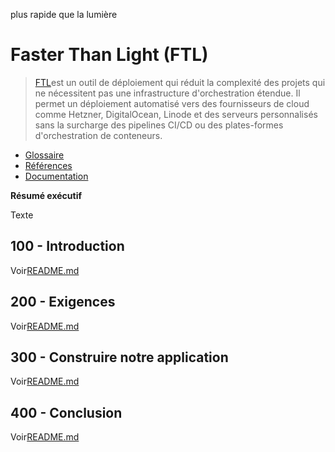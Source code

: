 plus rapide que la lumière

# Faster Than Light (FTL)

> [FTL](https://github.com/yarlson/ftl)est un outil de déploiement qui réduit la complexité des projets qui ne nécessitent pas une infrastructure d'orchestration étendue. Il permet un déploiement automatisé vers des fournisseurs de cloud comme Hetzner, DigitalOcean, Linode et des serveurs personnalisés sans la surcharge des pipelines CI/CD ou des plates-formes d'orchestration de conteneurs.

-   [Glossaire](./GLOSSARY.md)
-   [Références](./REFERENCES.md)
-   [Documentation](./DOCUMENTATION.md)

**Résumé exécutif**

Texte

## 100 - Introduction

Voir[README.md](./100/README.md)

## 200 - Exigences

Voir[README.md](./200/README.md)

## 300 - Construire notre application

Voir[README.md](./300/README.md)

## 400 - Conclusion

Voir[README.md](./400/README.md)
